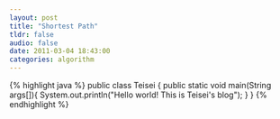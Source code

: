 ```yaml
---
layout: post
title: "Shortest Path"
tldr: false
audio: false
date: 2011-03-04 18:43:00
categories: algorithm
---
```




{% highlight java %}
public class Teisei {
    public static void main(String args[]){
        System.out.println("Hello world! This is Teisei's blog");
    }
}
{% endhighlight %}